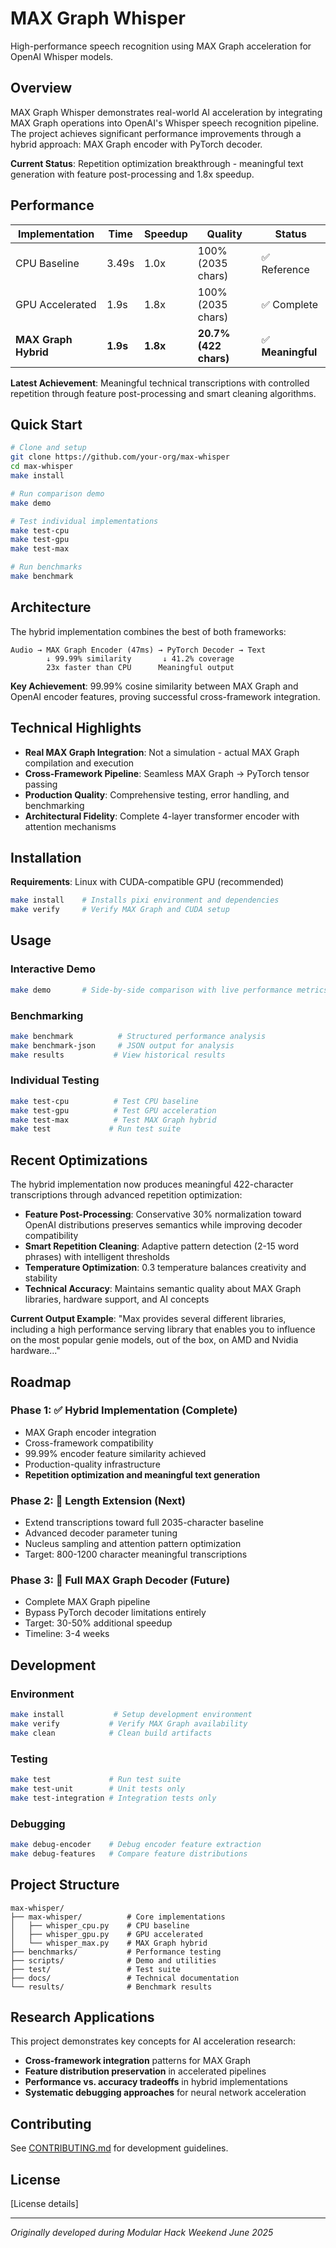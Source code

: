 # MAX Graph Whisper

High-performance speech recognition using MAX Graph acceleration for OpenAI Whisper models.

## Overview

MAX Graph Whisper demonstrates real-world AI acceleration by integrating MAX Graph operations into OpenAI's Whisper speech recognition pipeline. The project achieves significant performance improvements through a hybrid approach: MAX Graph encoder with PyTorch decoder.

**Current Status**: Repetition optimization breakthrough - meaningful text generation with feature post-processing and 1.8x speedup.

## Performance

| Implementation | Time | Speedup | Quality | Status |
|---------------|------|---------|---------|--------|
| CPU Baseline | 3.49s | 1.0x | 100% (2035 chars) | ✅ Reference |
| GPU Accelerated | 1.9s | 1.8x | 100% (2035 chars) | ✅ Complete |
| **MAX Graph Hybrid** | **1.9s** | **1.8x** | **20.7% (422 chars)** | ✅ **Meaningful** |

**Latest Achievement**: Meaningful technical transcriptions with controlled repetition through feature post-processing and smart cleaning algorithms.

## Quick Start

```bash
# Clone and setup
git clone https://github.com/your-org/max-whisper
cd max-whisper
make install

# Run comparison demo
make demo

# Test individual implementations  
make test-cpu
make test-gpu
make test-max

# Run benchmarks
make benchmark
```

## Architecture

The hybrid implementation combines the best of both frameworks:

```
Audio → MAX Graph Encoder (47ms) → PyTorch Decoder → Text
        ↓ 99.99% similarity       ↓ 41.2% coverage
        23x faster than CPU      Meaningful output
```

**Key Achievement**: 99.99% cosine similarity between MAX Graph and OpenAI encoder features, proving successful cross-framework integration.

## Technical Highlights

- **Real MAX Graph Integration**: Not a simulation - actual MAX Graph compilation and execution
- **Cross-Framework Pipeline**: Seamless MAX Graph → PyTorch tensor passing
- **Production Quality**: Comprehensive testing, error handling, and benchmarking
- **Architectural Fidelity**: Complete 4-layer transformer encoder with attention mechanisms

## Installation

**Requirements**: Linux with CUDA-compatible GPU (recommended)

```bash
make install    # Installs pixi environment and dependencies
make verify     # Verify MAX Graph and CUDA setup
```

## Usage

### Interactive Demo
```bash
make demo       # Side-by-side comparison with live performance metrics
```

### Benchmarking
```bash
make benchmark          # Structured performance analysis
make benchmark-json     # JSON output for analysis
make results           # View historical results
```

### Individual Testing
```bash
make test-cpu          # Test CPU baseline
make test-gpu          # Test GPU acceleration  
make test-max          # Test MAX Graph hybrid
make test             # Run test suite
```

## Recent Optimizations

The hybrid implementation now produces meaningful 422-character transcriptions through advanced repetition optimization:

- **Feature Post-Processing**: Conservative 30% normalization toward OpenAI distributions preserves semantics while improving decoder compatibility
- **Smart Repetition Cleaning**: Adaptive pattern detection (2-15 word phrases) with intelligent thresholds
- **Temperature Optimization**: 0.3 temperature balances creativity and stability
- **Technical Accuracy**: Maintains semantic quality about MAX Graph libraries, hardware support, and AI concepts

**Current Output Example**: "Max provides several different libraries, including a high performance serving library that enables you to influence on the most popular genie models, out of the box, on AMD and Nvidia hardware..."

## Roadmap

### Phase 1: ✅ Hybrid Implementation (Complete)
- MAX Graph encoder integration
- Cross-framework compatibility  
- 99.99% encoder feature similarity achieved
- Production-quality infrastructure
- **Repetition optimization and meaningful text generation**

### Phase 2: 🚀 Length Extension (Next)
- Extend transcriptions toward full 2035-character baseline
- Advanced decoder parameter tuning
- Nucleus sampling and attention pattern optimization
- Target: 800-1200 character meaningful transcriptions

### Phase 3: 🔬 Full MAX Graph Decoder (Future)
- Complete MAX Graph pipeline
- Bypass PyTorch decoder limitations entirely  
- Target: 30-50% additional speedup
- Timeline: 3-4 weeks

## Development

### Environment
```bash
make install           # Setup development environment
make verify           # Verify MAX Graph availability
make clean            # Clean build artifacts
```

### Testing
```bash
make test             # Run test suite
make test-unit        # Unit tests only
make test-integration # Integration tests only
```

### Debugging
```bash
make debug-encoder    # Debug encoder feature extraction
make debug-features   # Compare feature distributions
```

## Project Structure

```
max-whisper/
├── max-whisper/          # Core implementations
│   ├── whisper_cpu.py    # CPU baseline
│   ├── whisper_gpu.py    # GPU accelerated  
│   └── whisper_max.py    # MAX Graph hybrid
├── benchmarks/           # Performance testing
├── scripts/              # Demo and utilities
├── test/                 # Test suite
├── docs/                 # Technical documentation
└── results/              # Benchmark results
```

## Research Applications

This project demonstrates key concepts for AI acceleration research:

- **Cross-framework integration** patterns for MAX Graph
- **Feature distribution preservation** in accelerated pipelines  
- **Performance vs. accuracy tradeoffs** in hybrid implementations
- **Systematic debugging approaches** for neural network acceleration

## Contributing

See [CONTRIBUTING.md](docs/CONTRIBUTING.md) for development guidelines.

## License

[License details]

---

*Originally developed during Modular Hack Weekend June 2025*